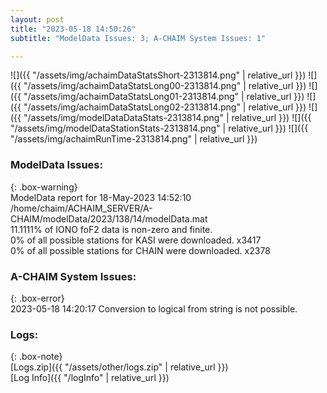 ```yaml
---
layout: post
title: "2023-05-18 14:50:26"
subtitle: "ModelData Issues: 3; A-CHAIM System Issues: 1"

---
```


![]({{ "/assets/img/achaimDataStatsShort-2313814.png" | relative_url }})
![]({{ "/assets/img/achaimDataStatsLong00-2313814.png" | relative_url }})
![]({{ "/assets/img/achaimDataStatsLong01-2313814.png" | relative_url }})
![]({{ "/assets/img/achaimDataStatsLong02-2313814.png" | relative_url }})
![]({{ "/assets/img/modelDataDataStats-2313814.png" | relative_url }})
![]({{ "/assets/img/modelDataStationStats-2313814.png" | relative_url }})
![]({{ "/assets/img/achaimRunTime-2313814.png" | relative_url }})


### ModelData Issues:  
  
{: .box-warning}  
 ModelData report for 18-May-2023 14:52:10   
 /home/chaim/ACHAIM_SERVER/A-CHAIM/modelData/2023/138/14/modelData.mat   
 11.1111% of IONO foF2 data is non-zero and finite.   
 0% of all possible stations for KASI were downloaded. x3417   
 0% of all possible stations for CHAIN were downloaded. x2378   
  
### A-CHAIM System Issues:  
  
{: .box-error}  
2023-05-18 14:20:17 Conversion to logical from string is not possible.  

### Logs:  
  
{: .box-note}  
[Logs.zip]({{ "/assets/other/logs.zip" | relative_url }})  
[Log Info]({{ "/logInfo" | relative_url }})  
